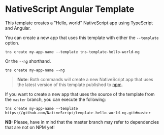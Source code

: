 # NativeScript Angular Template

This template creates a "Hello, world" NativeScript app using TypeScript and Angular.

You can create a new app that uses this template with either the `--template` option.

``` Shell
tns create my-app-name --template tns-template-hello-world-ng
```

Or the `--ng` shorthand.

``` Shell
tns create my-app-name --ng
```

> **Note**: Both commands will create a new NativeScript app that uses the latest version of this template published to [npm](https://www.npmjs.com/package/tns-template-hello-world-ng).

If you want to create a new app that uses the source of the template from the `master` branch, you can execute the following:

``` Shell
tns create my-app-name --template https://github.com/NativeScript/template-hello-world-ng.git#master
```

**NB:** Please, have in mind that the master branch may refer to dependencies that are not on NPM yet!
